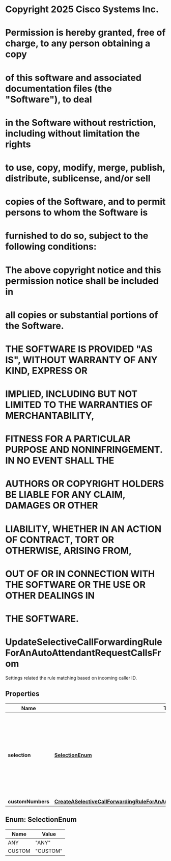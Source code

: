 <!--  Copyright 2025 Cisco Systems Inc.

Permission is hereby granted, free of charge, to any person obtaining a copy
of this software and associated documentation files (the "Software"), to deal
in the Software without restriction, including without limitation the rights
to use, copy, modify, merge, publish, distribute, sublicense, and/or sell
copies of the Software, and to permit persons to whom the Software is
furnished to do so, subject to the following conditions:

The above copyright notice and this permission notice shall be included in
all copies or substantial portions of the Software.

THE SOFTWARE IS PROVIDED "AS IS", WITHOUT WARRANTY OF ANY KIND, EXPRESS OR
IMPLIED, INCLUDING BUT NOT LIMITED TO THE WARRANTIES OF MERCHANTABILITY,
FITNESS FOR A PARTICULAR PURPOSE AND NONINFRINGEMENT. IN NO EVENT SHALL THE
AUTHORS OR COPYRIGHT HOLDERS BE LIABLE FOR ANY CLAIM, DAMAGES OR OTHER
LIABILITY, WHETHER IN AN ACTION OF CONTRACT, TORT OR OTHERWISE, ARISING FROM,
OUT OF OR IN CONNECTION WITH THE SOFTWARE OR THE USE OR OTHER DEALINGS IN
THE SOFTWARE.-->
# Copyright 2025 Cisco Systems Inc.
#
# Permission is hereby granted, free of charge, to any person obtaining a copy
# of this software and associated documentation files (the "Software"), to deal
# in the Software without restriction, including without limitation the rights
# to use, copy, modify, merge, publish, distribute, sublicense, and/or sell
# copies of the Software, and to permit persons to whom the Software is
# furnished to do so, subject to the following conditions:
#
# The above copyright notice and this permission notice shall be included in
# all copies or substantial portions of the Software.
#
# THE SOFTWARE IS PROVIDED "AS IS", WITHOUT WARRANTY OF ANY KIND, EXPRESS OR
# IMPLIED, INCLUDING BUT NOT LIMITED TO THE WARRANTIES OF MERCHANTABILITY,
# FITNESS FOR A PARTICULAR PURPOSE AND NONINFRINGEMENT. IN NO EVENT SHALL THE
# AUTHORS OR COPYRIGHT HOLDERS BE LIABLE FOR ANY CLAIM, DAMAGES OR OTHER
# LIABILITY, WHETHER IN AN ACTION OF CONTRACT, TORT OR OTHERWISE, ARISING FROM,
# OUT OF OR IN CONNECTION WITH THE SOFTWARE OR THE USE OR OTHER DEALINGS IN
# THE SOFTWARE.



# UpdateSelectiveCallForwardingRuleForAnAutoAttendantRequestCallsFrom

Settings related the rule matching based on incoming caller ID.

## Properties

| Name | Type | Description | Notes |
|------------ | ------------- | ------------- | -------------|
|**selection** | [**SelectionEnum**](#SelectionEnum) | If &#x60;CUSTOM&#x60;, use &#x60;customNumbers&#x60; to specify which incoming caller ID values cause this rule to match. &#x60;ANY&#x60; means any incoming call matches assuming the rule is in effect based on the associated schedules. |  |
|**customNumbers** | [**CreateASelectiveCallForwardingRuleForAnAutoAttendantRequestCallsFromCustomNumbers**](CreateASelectiveCallForwardingRuleForAnAutoAttendantRequestCallsFromCustomNumbers.md) |  |  [optional] |



## Enum: SelectionEnum

| Name | Value |
|---- | -----|
| ANY | &quot;ANY&quot; |
| CUSTOM | &quot;CUSTOM&quot; |




